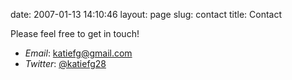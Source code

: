 date: 2007-01-13 14:10:46
layout: page
slug: contact
title: Contact

Please feel free to get in touch!

  * _Email_: [katiefg@gmail.com](mailto:katiefg@gmail.com)
  * _Twitter_: [@katiefg28](http://twitter.com/katiefg28)